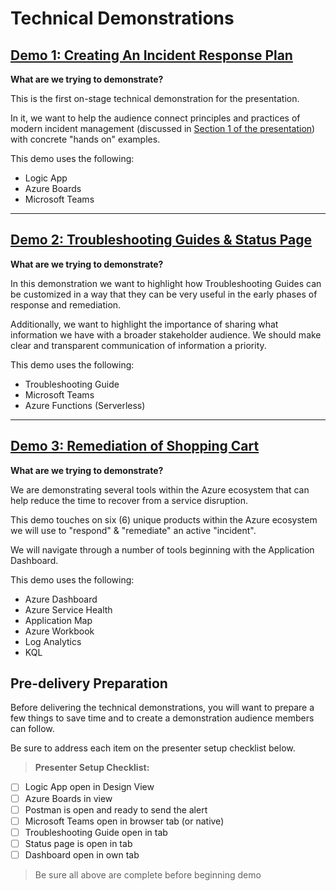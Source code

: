 # Technical Demonstrations

## [Demo 1: Creating An Incident Response Plan](01/README.md)

**What are we trying to demonstrate?**

This is the first on-stage technical demonstration for the presentation.

In it, we want to help the audience connect principles and practices of modern incident management (discussed in [Section 1 of the presentation](../slides/section/01/README.md)) with concrete "hands on" examples.

This demo uses the following:

- Logic App
- Azure Boards
- Microsoft Teams

---

## [Demo 2: Troubleshooting Guides & Status Page](02/README.md)

**What are we trying to demonstrate?**

In this demonstration we want to highlight how Troubleshooting Guides can be customized in a way that they can be very useful in the early phases of response and remediation.

Additionally, we want to highlight the importance of sharing what information we have with a broader stakeholder audience. We should make clear and transparent communication of information a priority.

This demo uses the following:

- Troubleshooting Guide
- Microsoft Teams
- Azure Functions (Serverless)

---

## [Demo 3: Remediation of Shopping Cart](03/README.md)

**What are we trying to demonstrate?**

We are demonstrating several tools within the Azure ecosystem that can help reduce the time to recover from a service disruption.

This demo touches on six (6) unique products within the Azure ecosystem we will use to "respond" & "remediate" an active "incident".

We will navigate through a number of tools beginning with the Application Dashboard.

This demo uses the following:

- Azure Dashboard
- Azure Service Health
- Application Map
- Azure Workbook
- Log Analytics
- KQL

## Pre-delivery Preparation

Before delivering the technical demonstrations, you will want to prepare a few things to save time and to create a demonstration audience members can follow.

Be sure to address each item on the presenter setup checklist below.

>**Presenter Setup Checklist:**

- [ ] Logic App open in Design View
- [ ] Azure Boards in view
- [ ] Postman is open and ready to send the alert
- [ ] Microsoft Teams open in browser tab (or native)
- [ ] Troubleshooting Guide open in tab
- [ ] Status page is open in tab
- [ ] Dashboard open in own tab
  
> Be sure all above are complete before beginning demo
